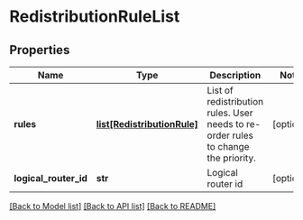 # RedistributionRuleList

## Properties
Name | Type | Description | Notes
------------ | ------------- | ------------- | -------------
**rules** | [**list[RedistributionRule]**](RedistributionRule.md) | List of redistribution rules. User needs to re-order rules to change the priority.  | [optional] 
**logical_router_id** | **str** | Logical router id | [optional] 

[[Back to Model list]](../README.md#documentation-for-models) [[Back to API list]](../README.md#documentation-for-api-endpoints) [[Back to README]](../README.md)

